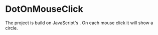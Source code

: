 # DotOnMouseClick
The project is build on JavaScript's . On each mouse click it will show a circle. 
